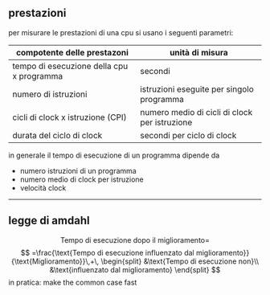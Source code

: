 ## prestazioni
per misurare le prestazioni di una cpu si usano i seguenti parametri:

| compotente delle prestazoni               | unità di misura                               |
| ----------------------------------------- | --------------------------------------------- |
| tempo di esecuzione della cpu x programma | secondi                                       |
| numero di istruzioni                      | istruzioni eseguite per singolo programma     |
| cicli di clock x istruzione (CPI)         | numero medio di cicli di clock per istruzione |
| durata del ciclo di clock                 | secondi per ciclo di clock                    |

in generale il tempo di esecuzione di un programma dipende da 
- numero istruzioni di un programma
- numero medio di clock per istruzione
- velocità clock
***
## legge di amdahl
$$
\text{Tempo di esecuzione dopo il miglioramento}=
$$$$
=\frac{\text{Tempo di esecuzione influenzato dal miglioramento}}{\text{Miglioramento}}\,+\,
\begin{split}
&\text{Tempo di esecuzione non}\\
&\text{influenzato dal miglioramento}
\end{split}
$$
in pratica: make the common case fast